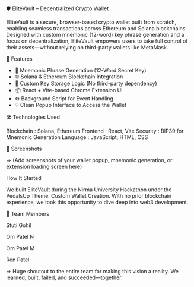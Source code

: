  🛡 EliteVault – Decentralized Crypto Wallet
  
  EliteVault is a secure, browser-based crypto wallet built from scratch, enabling seamless transactions across  Ethereum  and  Solana  blockchains. Designed with custom mnemonic (12-word) key phrase generation     and a focus on decentralization, EliteVault empowers users to take full control of their assets—without relying on third-party wallets like MetaMask.



   🚀 Features
  
  - 🔐 Mnemonic Phrase Generation  (12-Word Secret Key)
  - 🌐 Solana & Ethereum Blockchain Integration
  - 🧠 Custom Key Storage Logic (No third-party dependency)
  - 📦 React + Vite-based Chrome Extension UI
  - ⚙ Background Script for Event Handling
  - 💡 Clean Popup Interface to Access the Wallet


   🛠 Technologies Used

   Blockchain : Solana, Ethereum
   Frontend   : React, Vite
   Security   : BIP39 for Mnemonic Generation
   Language   : JavaScript, HTML, CSS

   📸 Screenshots
  
  => (Add screenshots of your wallet popup, mnemonic generation, or extension loading screen here)
  


  
  How It Started
  
  We built EliteVault during the Nirma University Hackathon under the  PedalsUp Theme: Custom Wallet Creation. With no prior blockchain experience, we took this opportunity to dive deep into web3 development. 
  
  👥 Team Members
  
  Stuti Gohil
  
  Om Patel N
  
  Om Patel M
  
  Ren Patel  
  
  => Huge shoutout to the entire team for making this vision a reality. We learned, built, failed, and succeeded—together.



